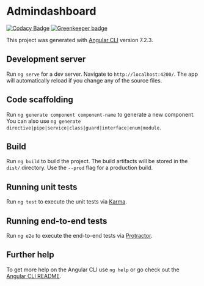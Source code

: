 # Admindashboard

[![Codacy Badge](https://api.codacy.com/project/badge/Grade/5c643b96923d49158ebeef565318d502)](https://app.codacy.com/app/luisandia/angularadminpanel?utm_source=github.com&utm_medium=referral&utm_content=luisandia/angularadminpanel&utm_campaign=Badge_Grade_Settings) [![Greenkeeper badge](https://badges.greenkeeper.io/luisandia/angularadminpanel.svg)](https://greenkeeper.io/)

This project was generated with [Angular CLI](https://github.com/angular/angular-cli) version 7.2.3.

## Development server

Run `ng serve` for a dev server. Navigate to `http://localhost:4200/`. The app will automatically reload if you change any of the source files.

## Code scaffolding

Run `ng generate component component-name` to generate a new component. You can also use `ng generate directive|pipe|service|class|guard|interface|enum|module`.

## Build

Run `ng build` to build the project. The build artifacts will be stored in the `dist/` directory. Use the `--prod` flag for a production build.

## Running unit tests

Run `ng test` to execute the unit tests via [Karma](https://karma-runner.github.io).

## Running end-to-end tests

Run `ng e2e` to execute the end-to-end tests via [Protractor](http://www.protractortest.org/).

## Further help

To get more help on the Angular CLI use `ng help` or go check out the [Angular CLI README](https://github.com/angular/angular-cli/blob/master/README.md).
